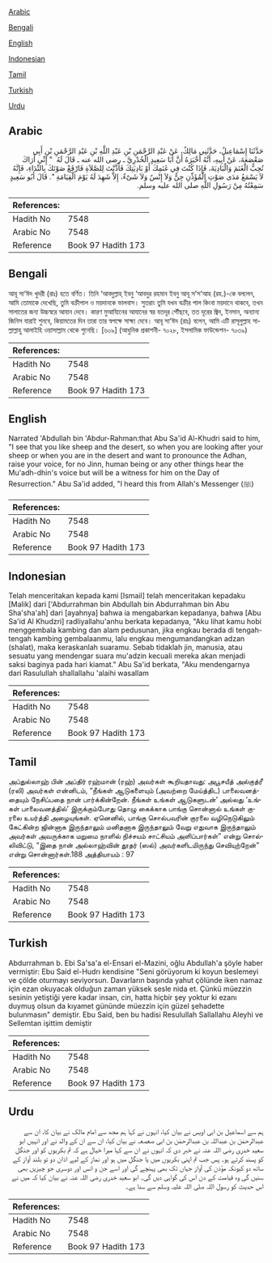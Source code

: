 [Arabic](#arabic)

[Bengali](#bengali)

[English](#english)

[Indonesian](#indonesian)

[Tamil](#tamil)

[Turkish](#turkish)

[Urdu](#urdu)

## Arabic


<div dir="rtl" lang="ar" style={{fontSize:'larger',backgroundColor:'#f8f9fa',padding:20}}>
حَدَّثَنَا إِسْمَاعِيلُ، حَدَّثَنِي مَالِكٌ، عَنْ عَبْدِ الرَّحْمَنِ بْنِ عَبْدِ اللَّهِ بْنِ عَبْدِ الرَّحْمَنِ بْنِ أَبِي صَعْصَعَةَ، عَنْ أَبِيهِ، أَنَّهُ أَخْبَرَهُ أَنَّ أَبَا سَعِيدٍ الْخُدْرِيَّ ـ رضى الله عنه ـ قَالَ لَهُ ‏ "‏ إِنِّي أَرَاكَ تُحِبُّ الْغَنَمَ وَالْبَادِيَةَ، فَإِذَا كُنْتَ فِي غَنَمِكَ أَوْ بَادِيَتِكَ فَأَذَّنْتَ لِلصَّلاَةِ فَارْفَعْ صَوْتَكَ بِالنِّدَاءِ، فَإِنَّهُ لاَ يَسْمَعُ مَدَى صَوْتِ الْمُؤَذِّنِ جِنٌّ وَلاَ إِنْسٌ وَلاَ شَىْءٌ، إِلاَّ شَهِدَ لَهُ يَوْمَ الْقِيَامَةِ ‏"‏‏.‏ قَالَ أَبُو سَعِيدٍ سَمِعْتُهُ مِنْ رَسُولِ اللَّهِ صلى الله عليه وسلم‏.‏
</div>
<div style={{backgroundColor:'#f8f9fa',padding:20, marginBottom: 10}}><table> <thead> <tr> <th>References:</th> <th></th> </tr> </thead> <tbody><tr><td>Hadith No</td><td>7548</td></tr><tr><td>Arabic No</td><td>7548</td></tr><tr><td>Reference</td><td>Book 97 Hadith 173</td></tr></tbody></table></div>

## Bengali


<div dir="ltr" lang="bn" style={{fontSize:'larger',backgroundColor:'#f8f9fa',padding:20}}>
আবূ সা‘ঈদ খুদরী (রাঃ) হতে বর্ণিত। তিনি ‘আবদুল্লাহ্ ইবনু ‘আবদুর রহমান ইবনু আবূ স’স‘আহ (রহ.)-কে বললেন, আমি তোমাকে দেখেছি, তুমি বক্রীপাল ও ময়দানকে ভালবাস। সুতরাং তুমি যখন বক্রীর পাল কিংবা ময়দানে থাকবে, তখন সালাতের জন্য উচ্চস্বরে আযান দেবে। কারণ মুআয্যিনের আযানের স্বর যতদূর পৌঁছবে, তত দূরের জ্বিন, ইনসান, অন্যান্য জিনিস যারাই শুনবে, কিয়ামতের দিন তারা তার স্বপক্ষে সাক্ষ্য দেবে। আবূ সা‘ঈদ (রাঃ) বলেন, আমি এটি রাসূলুল্লাহ সাল্লাল্লাহু আলাইহি ওয়াসাল্লাম থেকে শুনেছি। [৬০৯] (আধুনিক প্রকাশনী- ৭০২৮, ইসলামিক ফাউন্ডেশন- ৭০৩৯)
</div>
<div style={{backgroundColor:'#f8f9fa',padding:20, marginBottom: 10}}><table> <thead> <tr> <th>References:</th> <th></th> </tr> </thead> <tbody><tr><td>Hadith No</td><td>7548</td></tr><tr><td>Arabic No</td><td>7548</td></tr><tr><td>Reference</td><td>Book 97 Hadith 173</td></tr></tbody></table></div>

## English


<div dir="ltr" lang="en" style={{fontSize:'larger',backgroundColor:'#f8f9fa',padding:20}}>
Narrated 'Abdullah bin 'Abdur-Rahman:that Abu Sa'id Al-Khudri said to him, "I see that you like sheep and the desert, so when you are looking after your sheep or when you are in the desert and want to pronounce the Adhan, raise your voice, for no Jinn, human being or any other things hear the Mu'adh-dhin's voice but will be a witness for him on the Day of Resurrection." Abu Sa'id added, "I heard this from Allah's Messenger (ﷺ)
</div>
<div style={{backgroundColor:'#f8f9fa',padding:20, marginBottom: 10}}><table> <thead> <tr> <th>References:</th> <th></th> </tr> </thead> <tbody><tr><td>Hadith No</td><td>7548</td></tr><tr><td>Arabic No</td><td>7548</td></tr><tr><td>Reference</td><td>Book 97 Hadith 173</td></tr></tbody></table></div>

## Indonesian


<div dir="ltr" lang="id" style={{fontSize:'larger',backgroundColor:'#f8f9fa',padding:20}}>
Telah menceritakan kepada kami [Ismail] telah menceritakan kepadaku [Malik] dari ['Abdurrahman bin Abdullah bin Abdurrahman bin Abu Sha'sha'ah] dari [ayahnya] bahwa ia mengabarkan kepadanya, bahwa [Abu Sa'id Al Khudzri] radliyallahu'anhu berkata kepadanya, "Aku lihat kamu hobi menggembala kambing dan alam pedusunan, jika engkau berada di tengah-tengah kambing gembalaanmu, lalu engkau mengumandangkan adzan (shalat), maka keraskanlah suaramu. Sebab tidaklah jin, manusia, atau sesuatu yang mendengar suara mu'adzin kecuali mereka akan menjadi saksi baginya pada hari kiamat." Abu Sa'id berkata, "Aku mendengarnya dari Rasulullah shallallahu 'alaihi wasallam
</div>
<div style={{backgroundColor:'#f8f9fa',padding:20, marginBottom: 10}}><table> <thead> <tr> <th>References:</th> <th></th> </tr> </thead> <tbody><tr><td>Hadith No</td><td>7548</td></tr><tr><td>Arabic No</td><td>7548</td></tr><tr><td>Reference</td><td>Book 97 Hadith 173</td></tr></tbody></table></div>

## Tamil


<div dir="ltr" lang="ta" style={{fontSize:'larger',backgroundColor:'#f8f9fa',padding:20}}>
அப்துல்லாஹ் பின் அப்திர் ரஹ்மான் (ரஹ்) அவர்கள் கூறியதாவது: அபூசயீத் அல்குத்ரீ (ரலி) அவர்கள் என்னிடம், “நீங்கள் ஆடுகளையும் (அவற்றை மேய்த்திட) பாலைவனத்தையும் நேசிப்பதை நான் பார்க்கின்றேன். நீங்கள் உங்கள் ஆடுகளுடன்’ அல்லது ‘உங்கள் பாலைவனத்தில்’ இருக்கும்போது தொழு கைக்காக பாங்கு சொன்னால் உங்கள் குரலை உயர்த்தி அழையுங்கள். ஏனெனில், பாங்கு சொல்பவரின் குரலை வழிநெடுகிலும் கேட்கின்ற ஜின்னாக இருந்தாலும் மனிதனாக இருந்தாலும் வேறு எதுவாக இருந்தாலும் அவர்கள் அவருக்காக மறுமை நாளில் நிச்சயம் சாட்சியம் அளிப்பார்கள்” என்று சொல்லிவிட்டு, “இதை நான் அல்லாஹ்வின் தூதர் (ஸல்) அவர்களிடமிருந்து செவியுற்றேன்” என்று சொன்னார்கள்.188 அத்தியாயம் : 97
</div>
<div style={{backgroundColor:'#f8f9fa',padding:20, marginBottom: 10}}><table> <thead> <tr> <th>References:</th> <th></th> </tr> </thead> <tbody><tr><td>Hadith No</td><td>7548</td></tr><tr><td>Arabic No</td><td>7548</td></tr><tr><td>Reference</td><td>Book 97 Hadith 173</td></tr></tbody></table></div>

## Turkish


<div dir="ltr" lang="tr" style={{fontSize:'larger',backgroundColor:'#f8f9fa',padding:20}}>
Abdurrahman b. Ebi Sa'sa'a el-Ensari el-Mazini, oğlu Abdullah'a şöyle haber vermiştir: Ebu Said el-Hudrı kendisine "Seni görüyorum ki koyun beslemeyi ve çölde oturmayı seviyorsun. Davarların başında yahut çölünde iken namaz için ezan okuyacak olduğun zaman yüksek sesle nida et. Çünkü müezzin sesinin yetiştiği yere kadar insan, cin, hatta hiçbir şey yoktur ki ezanı duymuş olsun da kıyamet gününde müezzin için güzel şehadette bulunmasın" demiştir. Ebu Said, ben bu hadisi Resulullah Sallallahu Aleyhi ve Sellemtan işittim demiştir
</div>
<div style={{backgroundColor:'#f8f9fa',padding:20, marginBottom: 10}}><table> <thead> <tr> <th>References:</th> <th></th> </tr> </thead> <tbody><tr><td>Hadith No</td><td>7548</td></tr><tr><td>Arabic No</td><td>7548</td></tr><tr><td>Reference</td><td>Book 97 Hadith 173</td></tr></tbody></table></div>

## Urdu


<div dir="rtl" lang="ur" style={{fontSize:'larger',backgroundColor:'#f8f9fa',padding:20}}>
ہم سے اسماعیل بن ابی اویس نے بیان کیا، انہوں نے کہا ہم مجھ سے امام مالک نے بیان کا، ان سے عبدالرحمٰن بن عبداللہ بن عبدالرحمٰن بن ابی صعصعہ نے بیان کیا، ان سے ان کے والد نے اور انہیں ابو سعید خدری رضی اللہ عنہ نے خبر دی کہ انہوں نے ان سے کہا میرا خیال ہے کہ تم بکریوں کو اور جنگل کو پسند کرتے ہو۔ پس جب تم اپنی بکریوں میں یا جنگل میں ہو اور نماز کے لیے اذان دو تو بلند آواز کے ساتھ دو کیونکہ مؤذن کی آواز جہاں تک بھی پہنچے گی اور اسے جن و انس اور دوسری جو چیزیں بھی سنیں گی وہ قیامت کے دن اس کی گواہی دیں گی۔ ابو سعید خدری رضی اللہ عنہ نے بیان کیا کہ میں نے اس حدیث کو رسول اللہ صلی اللہ علیہ وسلم سے سنا ہے۔
</div>
<div style={{backgroundColor:'#f8f9fa',padding:20, marginBottom: 10}}><table> <thead> <tr> <th>References:</th> <th></th> </tr> </thead> <tbody><tr><td>Hadith No</td><td>7548</td></tr><tr><td>Arabic No</td><td>7548</td></tr><tr><td>Reference</td><td>Book 97 Hadith 173</td></tr></tbody></table></div>